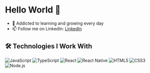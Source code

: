 # Hello World 👋

- 🌱 Addicted to learning and growing every day
- 📫 Follow me on LinkedIn: [LinkedIn](https://www.linkedin.com/in/syed-asad/)

## 🛠️ Technologies I Work With

![JavaScript](https://img.shields.io/badge/JavaScript-F7DF1E?style=for-the-badge&logo=javascript&logoColor=black)
![TypeScript](https://img.shields.io/badge/TypeScript-007ACC?style=for-the-badge&logo=typescript&logoColor=white)
![React](https://img.shields.io/badge/React-20232A?style=for-the-badge&logo=react&logoColor=61DAFB)
![React Native](https://img.shields.io/badge/React_Native-20232A?style=for-the-badge&logo=react&logoColor=61DAFB)
![HTML5](https://img.shields.io/badge/HTML5-E34F26?style=for-the-badge&logo=html5&logoColor=white)
![CSS3](https://img.shields.io/badge/CSS3-1572B6?style=for-the-badge&logo=css3&logoColor=yellow)
![Node.js](https://img.shields.io/badge/node.js-6DA55F?style=for-the-badge&logo=node.js&logoColor=white)


